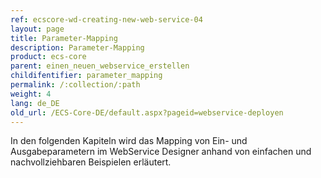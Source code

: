 ```yaml
---
ref: ecscore-wd-creating-new-web-service-04
layout: page
title: Parameter-Mapping
description: Parameter-Mapping
product: ecs-core
parent: einen_neuen_webservice_erstellen
childifentifier: parameter_mapping
permalink: /:collection/:path
weight: 4
lang: de_DE
old_url: /ECS-Core-DE/default.aspx?pageid=webservice-deployen
---
```


In den folgenden Kapiteln wird das Mapping von Ein- und Ausgabeparametern im WebService Designer anhand von einfachen und nachvollziehbaren Beispielen erläutert.